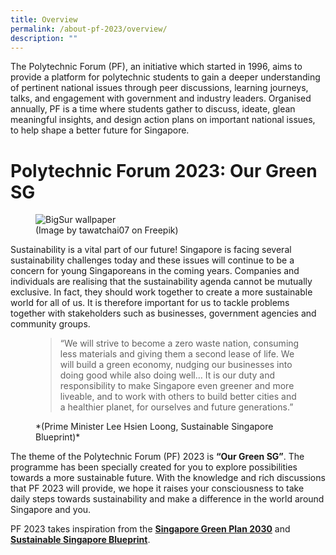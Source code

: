 ```yaml
---
title: Overview
permalink: /about-pf-2023/overview/
description: ""
---
```

The Polytechnic Forum (PF), an initiative which started in 1996, aims to provide a platform for polytechnic students to gain a deeper understanding of pertinent national issues through peer discussions, learning journeys, talks, and engagement with government and industry leaders. Organised annually, PF is a time where students gather to discuss, ideate, glean meaningful insights, and design action plans on important national issues, to help shape a better future for Singapore.

# **Polytechnic Forum 2023: Our Green SG**

<figure>
<img alt="BigSur wallpaper" src="https://hosting.photobucket.com/images/i/tracyng81/Overview_6bzubyvzrnbs2KfqUvMA1A.jpg?width=590&amp;height=590&amp;fit=bounds">
<figcaption>(Image by tawatchai07 on Freepik)</figcaption>
</figure>
		
Sustainability is a vital part of our future! Singapore is facing several sustainability challenges today and these issues will continue to be a concern for young Singaporeans in the coming years. Companies and individuals are realising that the sustainability agenda cannot be mutually exclusive. In fact, they should work together to create a more sustainable world for all of us. It is therefore important for us to tackle problems together with stakeholders such as businesses, government agencies and community groups.

<figure>
<blockquote>

“We will strive to become a zero waste nation, consuming less materials and giving them a second lease of life. We will build a green economy, nudging our businesses into doing good while also doing well… It is our duty and responsibility to make Singapore even greener and more liveable, and to work with others to build better cities and a healthier planet, for ourselves and future generations.”

</blockquote>
*(Prime Minister Lee Hsien Loong, Sustainable Singapore Blueprint)*
</figure>

The theme of the Polytechnic Forum (PF) 2023 is **“Our Green SG”**. The programme has been specially created for you to explore possibilities towards a more sustainable future. With the knowledge and rich discussions that PF 2023 will provide, we hope it raises your consciousness to take daily steps towards sustainability and make a difference in the world around Singapore and you.

PF 2023 takes inspiration from the [**Singapore Green Plan 2030**](https://www.greenplan.gov.sg/) and [**Sustainable Singapore Blueprint**](https://www.nccs.gov.sg/media/publications/sustainable-singapore-blueprint).